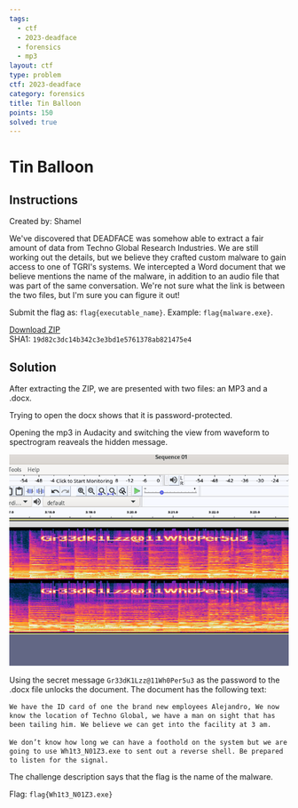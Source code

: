 ```yaml
---
tags:
  - ctf
  - 2023-deadface
  - forensics
  - mp3
layout: ctf
type: problem
ctf: 2023-deadface
category: forensics
title: Tin Balloon
points: 150
solved: true
---
```


# Tin Balloon

## Instructions

Created by: Shamel

We've discovered that DEADFACE was somehow able to extract a fair amount of data from Techno Global Research Industries. We are still working out the details, but we believe they crafted custom malware to gain access to one of TGRI's systems. We intercepted a Word document that we believe mentions the name of the malware, in addition to an audio file that was part of the same conversation. We're not sure what the link is between the two files, but I'm sure you can figure it out!

Submit the flag as: `flag{executable_name}`. Example: `flag{malware.exe}`.

[Download ZIP](#)  
SHA1: `19d82c3dc14b342c3e3bd1e5761378ab821475e4`

## Solution

After extracting the ZIP, we are presented with two files: an MP3 and a .docx.

Trying to open the docx shows that it is password-protected.

Opening the mp3 in Audacity and switching the view from waveform to spectrogram reaveals the hidden message.

![](attachments/Pasted%20image%2020231020153345.png)

Using the secret message `Gr33dK1Lzz@11Wh0Per5u3` as the password to the .docx file unlocks the document. The document has the following text:

```
We have the ID card of one the brand new employees Alejandro, We now know the location of Techno Global, we have a man on sight that has been tailing him. We believe we can get into the facility at 3 am.

We don’t know how long we can have a foothold on the system but we are going to use Wh1t3_N01Z3.exe to sent out a reverse shell. Be prepared to listen for the signal.
```

The challenge description says that the flag is the name of the malware.

Flag: `flag{Wh1t3_N01Z3.exe}`